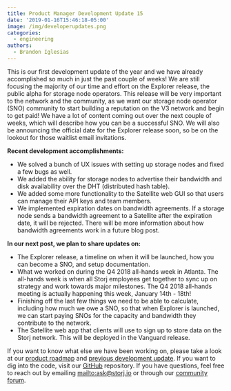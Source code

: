 ```yaml
---
title: Product Manager Development Update 15
date: '2019-01-16T15:46:18-05:00'
image: /img/developerupdates.png
categories:
  - engineering
authors:
  - Brandon Iglesias
---
```

This is our first development update of the year and we have already accomplished so much in just the past couple of weeks! We are still focusing the majority of our time and effort on the Explorer release, the public alpha for storage node operators. This release will be very important to the network and the community, as we want our storage node operator (SNO) community to start building a reputation on the V3 network and begin to get paid! We have a lot of content coming out over the next couple of weeks, which will describe how you can be a successful SNO. We will also be announcing the official date for the Explorer release soon, so be on the lookout for those waitlist email invitations. 

**Recent development accomplishments:**

* We solved a bunch of UX issues with setting up storage nodes and fixed a few bugs as well.  
* We added the ability for storage nodes to advertise their bandwidth and disk availability over the DHT (distributed hash table). 
* We added some more functionality to the Satellite web GUI so that users can manage their API keys and team members.  
* We implemented expiration dates on bandwidth agreements. If a storage node sends a bandwidth agreement to a Satellite after the expiration date, it will be rejected. There will be more information about how bandwidth agreements work in a future blog post.  

**In our next post, we plan to share updates on:**

* The Explorer release, a timeline on when it will be launched, how you can become a SNO, and setup documentation. 
* What we worked on during the Q4 2018 all-hands week in Atlanta. The all-hands week is when all Storj employees get together to sync up on strategy and work towards major milestones. The Q4 2018 all-hands meeting is actually happening this week, January 14th - 18th!  
* Finishing off the last few things we need to be able to calculate, including how much we owe a SNO, so that when Explorer is launched, we can start paying SNOs for the capacity and bandwidth they contribute to the network. 
* The Satellite web app that clients will use to sign up to store data on the Storj network. This will be deployed in the Vanguard release. 

If you want to know what else we have been working on, please take a look at our [product roadmap](https://storjlabs.aha.io/published/01ee405b4bd8d14208c5256d70d73a38?page=1) and [previous development update](https://storj.io/blog/2018/12/product-manager-development-update-14/). If you want to dig into the code, visit our [GitHub](https://github.com/storj/storj) repository. If you have questions, feel free to reach out by emailing <mailto:ask@storj.io> or through our [community forum](https://community.storj.io/).
